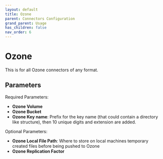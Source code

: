 ```yaml
---
layout: default
title: Ozone
parent: Connectors Configuration
grand_parent: Usage
has_children: false
nav_order: 6
---
```


# Ozone

This is for all Ozone connectors of any format.

## Parameters 

Required Parameters:

- **Ozone Volume**
- **Ozone Bucket**
- **Ozone Key name**: Prefix for the key name (that could contain a directory like structure), then 10 unique digits and extension are added.

Optional Parameters:

- **Ozone Local File Path**: Where to store on local machines temporary created files before being pushed to Ozone
- **Ozone Replication Factor**

